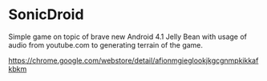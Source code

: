 SonicDroid
==========
Simple game on topic of brave new Android 4.1 Jelly Bean with usage of audio from youtube.com to generating terrain of the game.

https://chrome.google.com/webstore/detail/afionmgieglookjkgcgnmpkikkafkbkm
